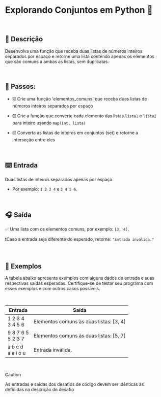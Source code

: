 # Explorando Conjuntos em Python :dart:

<br>

## :memo: **Descrição** 

Desenvolva uma função que receba duas listas de números inteiros separados por espaço e retorne uma lista contendo apenas os elementos que são comuns a ambas as listas, sem duplicatas.

<br/>

## 👣 **Passos:** 

- ☑️ Crie uma função 'elementos_comuns' que receba duas listas de números inteiros separados por espaço
  
- ☑️ Crie a função que converte cada elemento das listas `lista1` e `lista2` para inteiro usando `map(int, lista)` 

- ☑️ Converta as listas de inteiros em conjuntos (set) e retorne a interseção entre eles

<br/>

## ⌨️ **Entrada**

Duas listas de inteiros separados apenas por espaço
- Por exemplo: `1 2 3 4` e `3 4 5 6`.

<br/>

## 🎧 **Saída**

✅ Uma lista com os elementos comuns, por exemplo: `[3, 4]`. 


❗Caso a entrada seja diferente do esperado, retorne: `"Entrada inválida."`

<br/>

## 📲 **Exemplos**

A tabela abaixo apresenta exemplos com alguns dados de entrada e suas respectivas saídas esperadas. Certifique-se de testar seu programa com esses exemplos e com outros casos possíveis.

<br/>

| Entrada     | Saída                                |
| ----------- | ------------------------------------ |
| 1 2 3 4 <br/> 3 4 5 6   | Elementos comuns às duas listas: [3, 4]  |
| 9 8 7 6 5 <br/> 5 2 3 7   | Elementos comuns às duas listas: [5, 7]  |
| a b c d <br/> a e i o u | Entrada inválida. |

<br/>

> [!CAUTION]
> As entradas e saídas dos desafios de código devem ser idênticas às definidas na descrição do desafio
